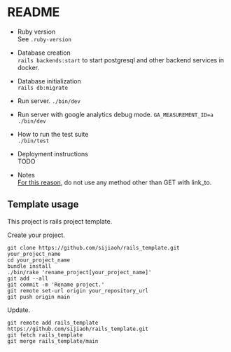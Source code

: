 # README

- Ruby version  
  See `.ruby-version`

- Database creation  
  `rails backends:start` to start postgresql and other backend services in docker.

- Database initialization  
  `rails db:migrate`

- Run server.
  `./bin/dev`

- Run server with google analytics debug mode.
  `GA_MEASUREMENT_ID=a ./bin/dev`

- How to run the test suite  
  `./bin/test`

- Deployment instructions  
  TODO

- Notes  
  [For this reason][link_to_reason], do not use any method other than GET with link_to.

## Template usage

This project is rails project template.

Create your project.

```
git clone https://github.com/sijiaoh/rails_template.git your_project_name
cd your_project_name
bundle install
./bin/rake 'rename_project[your_project_name]'
git add --all
git commit -m 'Rename project.'
git remote set-url origin your_repository_url
git push origin main
```

Update.

```
git remote add rails_template https://github.com/sijiaoh/rails_template.git
git fetch rails_template
git merge rails_template/main
```

[link_to_reason]: https://qiita.com/jnchito/items/5c41a7031404c313da1f#destroy%E3%81%AE%E3%83%AC%E3%82%B9%E3%83%9D%E3%83%B3%E3%82%B9%E3%81%AB-status-see_other-%E3%82%92%E4%BB%98%E3%81%91%E3%82%8B%E5%BF%85%E8%A6%81%E3%81%8C%E3%81%82%E3%82%8B
